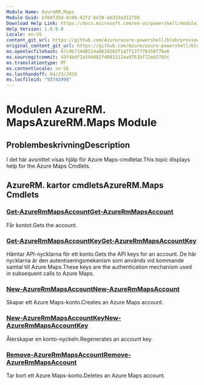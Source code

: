 ```yaml
---
Module Name: AzureRM.Maps
Module Guid: bf60f35d-6c0b-42f2-be30-eb333a31279d
Download Help Link: https://docs.microsoft.com/en-us/powershell/module/azurerm.maps
Help Version: 1.0.0.0
Locale: en-US
content_git_url: https://github.com/Azure/azure-powershell/blob/preview/src/ResourceManager/Maps/Commands.Maps/help/AzureRM.Maps.md
original_content_git_url: https://github.com/Azure/azure-powershell/blob/preview/src/ResourceManager/Maps/Commands.Maps/help/AzureRM.Maps.md
ms.openlocfilehash: 67c9b714d0524a0610202f147f137778358f76e6
ms.sourcegitcommit: 43f4bdf2a59dd82fd881512aa9761bf72eb5703c
ms.translationtype: MT
ms.contentlocale: sv-SE
ms.lasthandoff: 04/23/2019
ms.locfileid: "93742998"
---
```

# <span data-ttu-id="6654b-101">Modulen AzureRM. Maps</span><span class="sxs-lookup"><span data-stu-id="6654b-101">AzureRM.Maps Module</span></span>
## <span data-ttu-id="6654b-102">Problembeskrivning</span><span class="sxs-lookup"><span data-stu-id="6654b-102">Description</span></span>
<span data-ttu-id="6654b-103">I det här avsnittet visas hjälp för Azure Maps-cmdletar.</span><span class="sxs-lookup"><span data-stu-id="6654b-103">This topic displays help for the Azure Maps Cmdlets.</span></span>

## <span data-ttu-id="6654b-104">AzureRM. kartor cmdlets</span><span class="sxs-lookup"><span data-stu-id="6654b-104">AzureRM.Maps Cmdlets</span></span>
### [<span data-ttu-id="6654b-105">Get-AzureRmMapsAccount</span><span class="sxs-lookup"><span data-stu-id="6654b-105">Get-AzureRmMapsAccount</span></span>](Get-AzureRmMapsAccount.md)
<span data-ttu-id="6654b-106">Får kontot.</span><span class="sxs-lookup"><span data-stu-id="6654b-106">Gets the account.</span></span>

### [<span data-ttu-id="6654b-107">Get-AzureRmMapsAccountKey</span><span class="sxs-lookup"><span data-stu-id="6654b-107">Get-AzureRmMapsAccountKey</span></span>](Get-AzureRmMapsAccountKey.md)
<span data-ttu-id="6654b-108">Hämtar API-nycklarna för ett konto.</span><span class="sxs-lookup"><span data-stu-id="6654b-108">Gets the API keys for an account.</span></span>
<span data-ttu-id="6654b-109">De här nycklarna är den autentiseringsmekanism som används vid kommande samtal till Azure Maps.</span><span class="sxs-lookup"><span data-stu-id="6654b-109">These keys are the authentication mechanism used in subsequent calls to Azure Maps.</span></span>

### [<span data-ttu-id="6654b-110">New-AzureRmMapsAccount</span><span class="sxs-lookup"><span data-stu-id="6654b-110">New-AzureRmMapsAccount</span></span>](New-AzureRmMapsAccount.md)
<span data-ttu-id="6654b-111">Skapar ett Azure Maps-konto.</span><span class="sxs-lookup"><span data-stu-id="6654b-111">Creates an Azure Maps account.</span></span>

### [<span data-ttu-id="6654b-112">New-AzureRmMapsAccountKey</span><span class="sxs-lookup"><span data-stu-id="6654b-112">New-AzureRmMapsAccountKey</span></span>](New-AzureRmMapsAccountKey.md)
<span data-ttu-id="6654b-113">Återskapar en konto-nyckeln.</span><span class="sxs-lookup"><span data-stu-id="6654b-113">Regenerates an account key.</span></span>

### [<span data-ttu-id="6654b-114">Remove-AzureRmMapsAccount</span><span class="sxs-lookup"><span data-stu-id="6654b-114">Remove-AzureRmMapsAccount</span></span>](Remove-AzureRmMapsAccount.md)
<span data-ttu-id="6654b-115">Tar bort ett Azure Maps-konto.</span><span class="sxs-lookup"><span data-stu-id="6654b-115">Deletes an Azure Maps account.</span></span>

